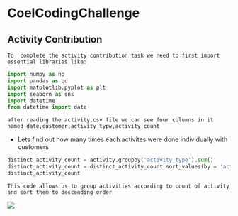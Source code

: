 # CoelCodingChallenge
## Activity Contribution
`To  complete the activity contribution task we need to first import essential libraries like:`
```python
import numpy as np
import pandas as pd 
import matplotlib.pyplot as plt
import seaborn as sns
import datetime
from datetime import date
```

`after reading the activity.csv file we can see four columns in it named date,customer,activity_typw,activity_count`

* Lets find out how many times each activites were done individually with customers

```python
distinct_activity_count = activity.groupby('activity_type').sum()
distinct_activity_count = distinct_activity_count.sort_values(by = 'activity_count',ascending = False)
distinct_activity_count
````

`This code allows us to group activities according to count of activity and sort them to descending order `


![](https://drive.google.com/file/d/1aHa4qepKgnf1F7PmJi_2mcumHE8utSIT/view?usp=sharing)


